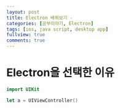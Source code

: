 ```yaml
---
layout: post
title: Electron 배워보기 - 
categories: [공부이야기, Electron]
tags: [ios, java script, desktop app]
fullview: true
comments: true
---
```

# Electron을 선택한 이유
``` swift
import UIKit

let a = UIViewController()
```